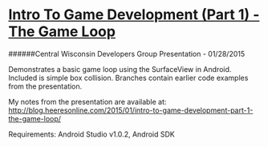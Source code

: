 [Intro To Game Development (Part 1) - The Game Loop](http://www.meetup.com/Central-WI-Developers-Group/events/219402267/)
=====================
######Central Wisconsin Developers Group Presentation - 01/28/2015

Demonstrates a basic game loop using the SurfaceView in Android. Included is simple box collision. Branches contain earlier code examples from the presentation.

My notes from the presentation are available at: http://blog.heeresonline.com/2015/01/intro-to-game-development-part-1-the-game-loop/

Requirements: Android Studio v1.0.2, Android SDK
